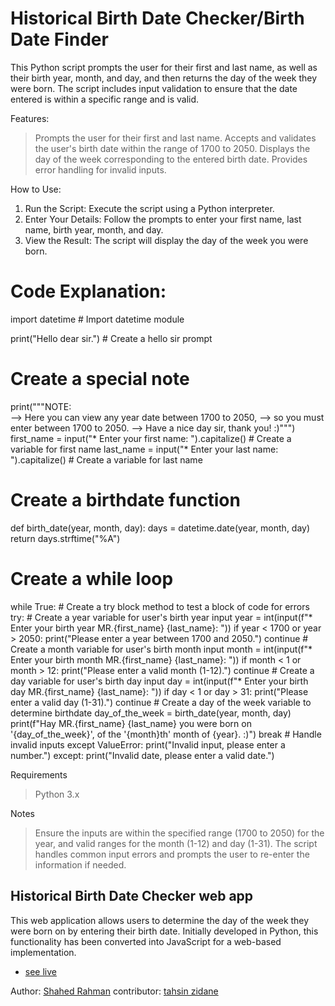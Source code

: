 # Historical Birth Date Checker/Birth Date Finder
This Python script prompts the user for their first and last name, as well as their birth year, month, and day, and then returns the day of the week they were born.
The script includes input validation to ensure that the date entered is within a specific range and is valid.

Features:
  > Prompts the user for their first and last name.
  > Accepts and validates the user's birth date within the range of 1700 to 2050.
  > Displays the day of the week corresponding to the entered birth date.
  > Provides error handling for invalid inputs.

How to Use:
  1. Run the Script: Execute the script using a Python interpreter.
  2. Enter Your Details: Follow the prompts to enter your first name, last name, birth year, month, and day.
  3. View the Result: The script will display the day of the week you were born.

# Code Explanation:
import datetime  # Import datetime module

print("Hello dear sir.")  # Create a hello sir prompt

# Create a special note
print("""NOTE:   
--> Here you can view any year date between 1700 to 2050,
--> so you must enter between 1700 to 2050.
--> Have a nice day sir, thank you! :)""")
first_name = input("* Enter your first name: ").capitalize()  # Create a variable for first name
last_name = input("* Enter your last name: ").capitalize()  # Create a variable for last name

# Create a birthdate function
def birth_date(year, month, day):
    days = datetime.date(year, month, day)
    return days.strftime("%A")

# Create a while loop
while True:
    # Create a try block method to test a block of code for errors
    try:
        # Create a year variable for user's birth year input
        year = int(input(f"* Enter your birth year MR.{first_name} {last_name}: "))
        if year < 1700 or year > 2050:
            print("Please enter a year between 1700 and 2050.")
            continue
        # Create a month variable for user's birth month input
        month = int(input(f"* Enter your birth month MR.{first_name} {last_name}: "))
        if month < 1 or month > 12:
            print("Please enter a valid month (1-12).")
            continue
        # Create a day variable for user's birth day input
        day = int(input(f"* Enter your birth day MR.{first_name} {last_name}: "))
        if day < 1 or day > 31:
            print("Please enter a valid day (1-31).")
            continue
        # Create a day of the week variable to determine birthdate
        day_of_the_week = birth_date(year, month, day)
        print(f"Hay MR.{first_name} {last_name} you were born on '{day_of_the_week}', of the '{month}th' month of {year}. :)")
        break
    # Handle invalid inputs
    except ValueError:
        print("Invalid input, please enter a number.")
    except:
        print("Invalid date, please enter a valid date.")

Requirements
  > Python 3.x

Notes
  > Ensure the inputs are within the specified range (1700 to 2050) for the year, and valid ranges for the month (1-12) and day (1-31).
  > The script handles common input errors and prompts the user to re-enter the information if needed.

## Historical Birth Date Checker web app 
This web application allows users to determine the day of the week they were born on by entering their birth date. Initially developed in Python, this functionality has been converted into JavaScript for a web-based implementation.

- [see live](https://tahsinzidane.github.io/Historical_Birth_Date_Checker/web-version/index.html)

Author: [Shahed Rahman]()
contributor: [tahsin zidane](https://github.com/tahsinzidane)

